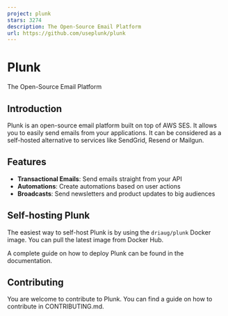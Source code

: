 ```yaml
---
project: plunk
stars: 3274
description: The Open-Source Email Platform
url: https://github.com/useplunk/plunk
---
```


Plunk
=====

The Open-Source Email Platform

Introduction
------------

Plunk is an open-source email platform built on top of AWS SES. It allows you to easily send emails from your applications. It can be considered as a self-hosted alternative to services like SendGrid, Resend or Mailgun.

Features
--------

-   **Transactional Emails**: Send emails straight from your API
-   **Automations**: Create automations based on user actions
-   **Broadcasts**: Send newsletters and product updates to big audiences

Self-hosting Plunk
------------------

The easiest way to self-host Plunk is by using the `driaug/plunk` Docker image. You can pull the latest image from Docker Hub.

A complete guide on how to deploy Plunk can be found in the documentation.

Contributing
------------

You are welcome to contribute to Plunk. You can find a guide on how to contribute in CONTRIBUTING.md.
